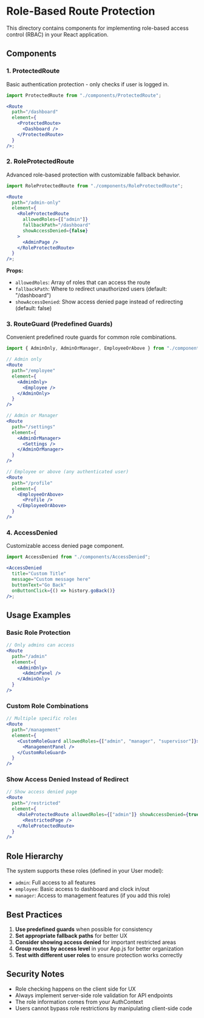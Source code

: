 # Role-Based Route Protection

This directory contains components for implementing role-based access control (RBAC) in your React application.

## Components

### 1. ProtectedRoute

Basic authentication protection - only checks if user is logged in.

```jsx
import ProtectedRoute from "./components/ProtectedRoute";

<Route
  path="/dashboard"
  element={
    <ProtectedRoute>
      <Dashboard />
    </ProtectedRoute>
  }
/>;
```

### 2. RoleProtectedRoute

Advanced role-based protection with customizable fallback behavior.

```jsx
import RoleProtectedRoute from "./components/RoleProtectedRoute";

<Route
  path="/admin-only"
  element={
    <RoleProtectedRoute
      allowedRoles={["admin"]}
      fallbackPath="/dashboard"
      showAccessDenied={false}
    >
      <AdminPage />
    </RoleProtectedRoute>
  }
/>;
```

**Props:**

- `allowedRoles`: Array of roles that can access the route
- `fallbackPath`: Where to redirect unauthorized users (default: "/dashboard")
- `showAccessDenied`: Show access denied page instead of redirecting (default: false)

### 3. RouteGuard (Predefined Guards)

Convenient predefined route guards for common role combinations.

```jsx
import { AdminOnly, AdminOrManager, EmployeeOrAbove } from "./components/RouteGuard";

// Admin only
<Route
  path="/employee"
  element={
    <AdminOnly>
      <Employee />
    </AdminOnly>
  }
/>

// Admin or Manager
<Route
  path="/settings"
  element={
    <AdminOrManager>
      <Settings />
    </AdminOrManager>
  }
/>

// Employee or above (any authenticated user)
<Route
  path="/profile"
  element={
    <EmployeeOrAbove>
      <Profile />
    </EmployeeOrAbove>
  }
/>
```

### 4. AccessDenied

Customizable access denied page component.

```jsx
import AccessDenied from "./components/AccessDenied";

<AccessDenied
  title="Custom Title"
  message="Custom message here"
  buttonText="Go Back"
  onButtonClick={() => history.goBack()}
/>;
```

## Usage Examples

### Basic Role Protection

```jsx
// Only admins can access
<Route
  path="/admin"
  element={
    <AdminOnly>
      <AdminPanel />
    </AdminOnly>
  }
/>
```

### Custom Role Combinations

```jsx
// Multiple specific roles
<Route
  path="/management"
  element={
    <CustomRoleGuard allowedRoles={["admin", "manager", "supervisor"]}>
      <ManagementPanel />
    </CustomRoleGuard>
  }
/>
```

### Show Access Denied Instead of Redirect

```jsx
// Show access denied page
<Route
  path="/restricted"
  element={
    <RoleProtectedRoute allowedRoles={["admin"]} showAccessDenied={true}>
      <RestrictedPage />
    </RoleProtectedRoute>
  }
/>
```

## Role Hierarchy

The system supports these roles (defined in your User model):

- `admin`: Full access to all features
- `employee`: Basic access to dashboard and clock in/out
- `manager`: Access to management features (if you add this role)

## Best Practices

1. **Use predefined guards** when possible for consistency
2. **Set appropriate fallback paths** for better UX
3. **Consider showing access denied** for important restricted areas
4. **Group routes by access level** in your App.js for better organization
5. **Test with different user roles** to ensure protection works correctly

## Security Notes

- Role checking happens on the client side for UX
- Always implement server-side role validation for API endpoints
- The role information comes from your AuthContext
- Users cannot bypass role restrictions by manipulating client-side code
